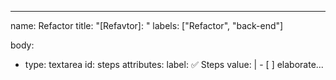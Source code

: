 ---
name: Refactor
title: "[Refavtor]: "
labels: ["Refactor", "back-end"]

body:
  - type: textarea
    id: steps
    attributes:
      label: ✅ Steps
      value: |
        - [ ] elaborate...